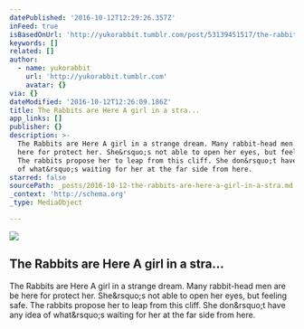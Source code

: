 ```yaml
---
datePublished: '2016-10-12T12:29:26.357Z'
inFeed: true
isBasedOnUrl: 'http://yukorabbit.tumblr.com/post/53139451517/the-rabbits-are-here'
keywords: []
related: []
author:
  - name: yukorabbit
    url: 'http://yukorabbit.tumblr.com'
    avatar: {}
via: {}
dateModified: '2016-10-12T12:26:09.186Z'
title: The Rabbits are Here A girl in a stra...
app_links: []
publisher: {}
description: >-
  The Rabbits are Here A girl in a strange dream. Many rabbit-head men are be
  here for protect her. She&rsquo;s not able to open her eyes, but feeling safe.
  The rabbits propose her to leap from this cliff. She don&rsquo;t have any idea
  of what&rsquo;s waiting for her at the far side from here.
starred: false
sourcePath: _posts/2016-10-12-the-rabbits-are-here-a-girl-in-a-stra.md
_context: 'http://schema.org'
_type: MediaObject

---
```

<article style=""><img src="https://imgflo.herokuapp.com/graph/2b2431f8e7ba7b0/f4bdb56d4af5611891afc9d9bf4a7d02/noop.jpg?input=http%3A%2F%2F67.media.tumblr.com%2F3d9f78a34a326f1fcc5c49b6f3827ebc%2Ftumblr_mohktvt16I1r3163so1_1280.jpg" /><h1>The Rabbits are Here A girl in a stra...</h1><p>The Rabbits are Here A girl in a strange dream. Many rabbit-head men are be here for protect her. She&amp;rsquo;s not able to open her eyes, but feeling safe. The rabbits propose her to leap from this cliff. She don&amp;rsquo;t have any idea of what&amp;rsquo;s waiting for her at the far side from here.</p></article>
